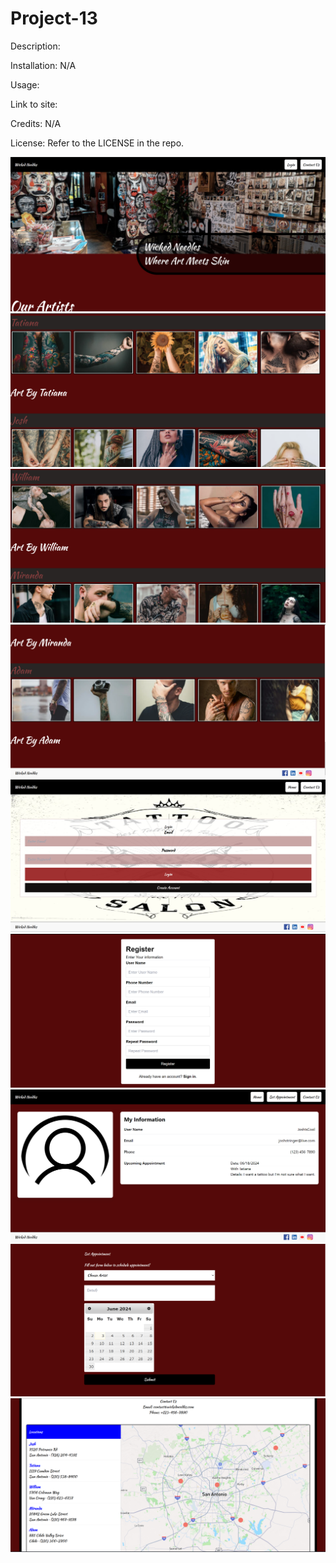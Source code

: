 # Project-13

Description:


Installation:
N/A

Usage:


Link to site:


Credits:
N/A

License:
Refer to the LICENSE in the repo.

![main1](image.png)
![main2](image-1.png)
![main3](image-2.png)
![main4](image-3.png)
![login](image-4.png)
![register](image-5.png)
![user](image-6.png)
![appointment](image-7.png)
![contact](image-8.png)